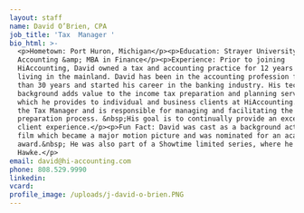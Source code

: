 ```yaml
---
layout: staff
name: David O’Brien, CPA
job_title: 'Tax  Manager '
bio_html: >-
  <p>Hometown: Port Huron, Michigan</p><p>Education: Strayer University, B.S. in
  Accounting &amp; MBA in Finance</p><p>Experience: Prior to joining
  HiAccounting, David owned a tax and accounting practice for 12 years while
  living in the mainland. David has been in the accounting profession for more
  than 30 years and started his career in the banking industry. His technical
  background adds value to the income tax preparation and planning services
  which he provides to individual and business clients at HiAccounting. David is
  the Tax Manager and is responsible for managing and facilitating the tax
  preparation process. &nbsp;His goal is to continually provide an excellent
  client experience.</p><p>Fun Fact: David was cast as a background actor in a
  film which became a major motion picture and was nominated for an academy
  award.&nbsp; He was also part of a Showtime limited series, where he met Ethan
  Hawke.</p>
email: david@hi-accounting.com
phone: 808.529.9990
linkedin:
vcard:
profile_image: /uploads/j-david-o-brien.PNG
---
```

